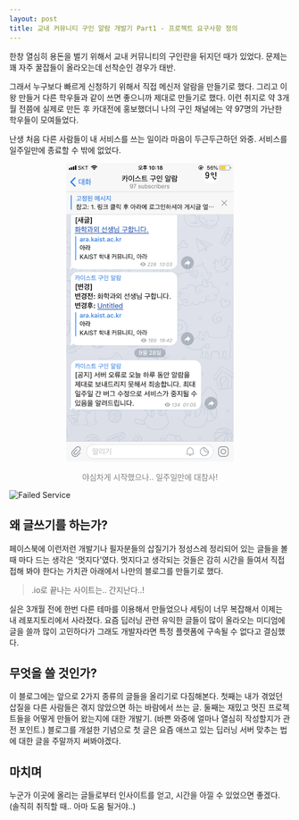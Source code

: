 ```yaml
---
layout: post
title: 교내 커뮤니티 구인 알람 개발기 Part1 - 프로젝트 요구사항 정의  
---
```


한창 열심히 용돈을 벌기 위해서 교내 커뮤니티의 구인란을 뒤지던 때가 있었다. 문제는 꽤 자주 꿀잡들이 올라오는데 선착순인 경우가 태반.  

그래서 누구보다 빠르게 신청하기 위해서 직접 메신저 알람을 만들기로 했다. 그리고 이왕 만들거 다른 학우들과 같이 쓰면 좋으니까 제대로 만들기로 했다. 이런 취지로 약 3개월 전쯤에 실제로 만든 후 카대전에 홍보했더니 나의 구인 채널에는 약 97명의 가난한 학우들이 모여들었다.  

난생 처음 다른 사람들이 내 서비스를 쓰는 일이라 마음이 두근두근하던 와중. 서비스를 일주일만에 종료할 수 밖에 없었다.  

<p align="center"> 
<img src="post_src/9in-alarm/service_fail.png" width="300"> 
</p>
<p align="center" style="color:#808080"> 
  야심차게 시작했으나.. 일주일만에 대참사!  
</p>  

![Failed Service](https://github.com/heartcored98/heartcored98.github.io/blob/master/post_src/9in-alarm/service_fail.png)

 

## 왜 글쓰기를 하는가?  

페이스북에 이런저런 개발기나 필자분들의 삽질기가 정성스레 정리되어 있는 글들을 볼 때 마다 드는 생각은 '멋지다'였다. 멋지다고 생각되는 것들은 감히 시간을 들여서 직접 접해 봐야 한다는 가치관 아래에서 나만의 블로그를 만들기로 했다.   

> .io로 끝나는 사이트는.. 간지난다..!   

실은 3개월 전에 한번 다른 테마를 이용해서 만들었으나 세팅이 너무 복잡해서 이제는 내 레포지토리에서 사라졌다. 요즘 딥러닝 관련 유익한 글들이 많이 올라오는 미디엄에 글을 쓸까 많이 고민하다가 그래도 개발자라면 특정 플랫폼에 구속될 수 없다고 결심했다.  

## 무엇을 쓸 것인가?  

이 블로그에는 앞으로 2가지 종류의 글들을 올리기로 다짐해본다. 첫째는 내가 겪었던 삽질을 다른 사람들은 겪지 않았으면 하는 바람에서 쓰는 글. 둘째는 재밌고 멋진 프로젝트들을 어떻게 만들어 왔는지에 대한 개발기. (바쁜 와중에 얼마나 열심히 작성할지가 관전 포인트.) 블로그를 개설한 기념으로 첫 글은 요즘 애쓰고 있는 딥러닝 서버 맞추는 법에 대한 글을 주말까지 써봐야겠다.  


## 마치며  
누군가 이곳에 올리는 글들로부터 인사이트를 얻고, 시간을 아낄 수 있었으면 좋겠다. (솔직히 취직할 때.. 아마 도움 될거야..) 

   


